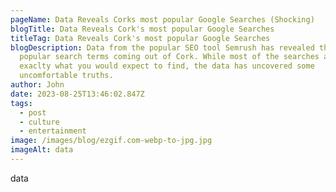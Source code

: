```yaml
---
pageName: Data Reveals Corks most popular Google Searches (Shocking)
blogTitle: Data Reveals Cork's most popular Google Searches
titleTag: Data Reveals Cork's most popular Google Searches
blogDescription: Data from the popular SEO tool Semrush has revealed the most
  popular search terms coming out of Cork. While most of the searches are
  exaclty what you would expect to find, the data has uncovered some
  uncomfortable truths.
author: John
date: 2023-08-25T13:46:02.847Z
tags:
  - post
  - culture
  - entertainment
image: /images/blog/ezgif.com-webp-to-jpg.jpg
imageAlt: data
---
```

d﻿ata